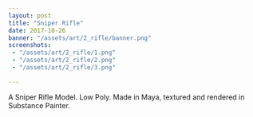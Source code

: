 ```yaml
---
layout: post
title: "Sniper Rifle"
date: 2017-10-26
banner: "/assets/art/2_rifle/banner.png"
screenshots:
 - "/assets/art/2_rifle/1.png"
 - "/assets/art/2_rifle/2.png"
 - "/assets/art/2_rifle/3.png"

---
```


A Sniper Rifle Model. Low Poly. Made in Maya, textured and rendered in Substance Painter.
